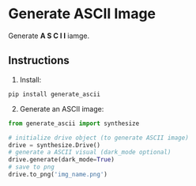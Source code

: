# Generate ASCII Image

Generate **A S C I I** iamge.

## Instructions

1. Install:

```
pip install generate_ascii
```

2. Generate an ASCII image:

```python
from generate_ascii import synthesize

# initialize drive object (to generate ASCII image)
drive = synthesize.Drive()
# generate a ASCII visual (dark_mode optional)
drive.generate(dark_mode=True)
# save to png
drive.to_png('img_name.png')
```